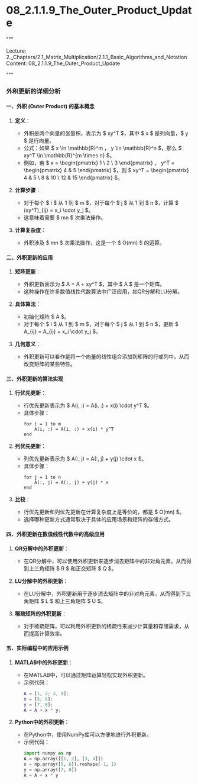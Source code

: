 # 08_2.1.1.9_The_Outer_Product_Update

"""

Lecture: 2._Chapters/2.1_Matrix_Multiplication/2.1.1_Basic_Algorithms_and_Notation
Content: 08_2.1.1.9_The_Outer_Product_Update

"""

### 外积更新的详细分析

#### 一、外积 (Outer Product) 的基本概念

1. **定义**：
   - 外积是两个向量的张量积，表示为 $ xy^T $，其中 $ x $ 是列向量，$ y $ 是行向量。
   - 公式：如果 $ x \in \mathbb{R}^m $，$ y \in \mathbb{R}^n $，那么 $ xy^T \in \mathbb{R}^{m \times n} $。
   - 例如，若 $ x = \begin{pmatrix} 1 \\ 2 \\ 3 \end{pmatrix} $，$ y^T = \begin{pmatrix} 4 & 5 \end{pmatrix} $，则 $ xy^T = \begin{pmatrix} 4 & 5 \\ 8 & 10 \\ 12 & 15 \end{pmatrix} $。

2. **计算步骤**：
   - 对于每个 $ i $ 从 1 到 $ m $，对于每个 $ j $ 从 1 到 $ n $，计算 $ (xy^T)_{ij} = x_i \cdot y_j $。
   - 这意味着需要 $ mn $ 次乘法操作。

3. **计算复杂度**：
   - 外积涉及 $ mn $ 次乘法操作，这是一个 $ O(mn) $ 的运算。

#### 二、外积更新的应用

1. **矩阵更新**：
   - 外积更新表示为 $ A = A + xy^T $，其中 $ A $ 是一个矩阵。
   - 这种操作在许多数值线性代数算法中广泛应用，如QR分解和LU分解。

2. **具体算法**：
   - 初始化矩阵 $ A $。
   - 对于每个 $ i $ 从 1 到 $ m $，对于每个 $ j $ 从 1 到 $ n $，更新 $ A_{ij} = A_{ij} + x_i \cdot y_j $。

3. **几何意义**：
   - 外积更新可以看作是将一个向量的线性组合添加到矩阵的行或列中，从而改变矩阵的某些特性。

#### 三、外积更新的算法实现

1. **行优先更新**：
   - 行优先更新表示为 $ A(i, :) = A(i, :) + x(i) \cdot y^T $。
   - 具体步骤：
     ```pseudo
     for i = 1 to m
         A(i, :) = A(i, :) + x(i) * y^T
     end
     ```

2. **列优先更新**：
   - 列优先更新表示为 $ A(:, j) = A(:, j) + y(j) \cdot x $。
   - 具体步骤：
     ```pseudo
     for j = 1 to n
         A(:, j) = A(:, j) + y(j) * x
     end
     ```

3. **比较**：
   - 行优先更新和列优先更新在计算复杂度上是等价的，都是 $ O(mn) $。
   - 选择哪种更新方式通常取决于具体的应用场景和矩阵的存储方式。

#### 四、外积更新在数值线性代数中的高级应用

1. **QR分解中的外积更新**：
   - 在QR分解中，可以使用外积更新来逐步消去矩阵中的非对角元素，从而得到上三角矩阵 $ R $ 和正交矩阵 $ Q $。

2. **LU分解中的外积更新**：
   - 在LU分解中，外积更新用于逐步消去矩阵中的非对角元素，从而得到下三角矩阵 $ L $ 和上三角矩阵 $ U $。

3. **稀疏矩阵的外积更新**：
   - 对于稀疏矩阵，可以利用外积更新的稀疏性来减少计算量和存储需求，从而提高计算效率。

#### 五、实际编程中的应用示例

1. **MATLAB中的外积更新**：
   - 在MATLAB中，可以通过矩阵运算轻松实现外积更新。
   - 示例代码：
     ```matlab
     A = [1, 2; 3, 4];
     x = [5; 6];
     y = [7, 8];
     A = A + x * y;
     ```

2. **Python中的外积更新**：
   - 在Python中，使用NumPy库可以方便地进行外积更新。
   - 示例代码：
     ```python
     import numpy as np
     A = np.array([[1, 2], [3, 4]])
     x = np.array([5, 6]).reshape(-1, 1)
     y = np.array([7, 8])
     A = A + x * y
     ```